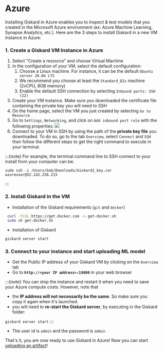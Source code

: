 # Azure

Installing Giskard in Azure enables you to inspect & test models that you created in the Microsoft Azure environment (ex: Azure Machine Learning, Synapse Analytics, etc.). Here are the 3 steps to install Giskard in a new VM instance in Azure:

### 1. Create a Giskard VM Instance in Azure

1. Select "Create a resource" and choose Virtual Machine
2. In the configuration of your VM, select the default configuration:
    1. Choose a Linux machine. For instance, it can be the default `Ubuntu server 20.04 LTS`
    2. We recommend you choose at least the `Standard_D2s` machine (2vCPU, 8GB memory)
    3. Enable the default SSH connection by selecting `Inbound ports: SSH (22)`
3. Create your VM instance. Make sure you downloaded the certificate file containing the private key you will need to SSH
4. On the home page, select the VM you just created by selecting `Go to Resource`
5. Go to `Settings`, `Networking`, and click on `Add inbound port rule` with the following properties:
   ![](<../../../assets/image_(3).png>)
6. Connect to your VM in SSH by using the path of the **private key file** you downloaded. To do so, go to the tab `Overview`, select `Connect` and `SSH` then follow the different steps to get the right command to execute in your terminal.&#x20;

:::{note}
For example, the terminal command line to SSH connect to your install from your computer can be:

```
sudo ssh -i /Users/bob/Downloads/Giskard2_key.cer azureuser@52.142.236.215
```

:::

### 2. Install Giskard in the VM

* Installation of the Giskard requirements (`git` and `docker`)

```bash
 curl -fsSL https://get.docker.com -o get-docker.sh
 sudo sh get-docker.sh
```

* Installation of Giskard

```bash
giskard server start
```

### 3. Connect to your instance and start uploading ML model

* Get the Public IP address of your Giskard VM by clicking on the `Overview` tab
* Go to **`http://<your IP address>:19000`** in your web browser

:::{note}
You can stop the instance and restart it when you need to save your Azure compute costs. However, note that&#x20;

* the **IP address will not necessarily be the same**. So make sure you copy it again when it's launched.
* you will need to **re-start the Giskard server**, by executing in the Giskard folder:

&#x20;`giskard server start`
:::

* The user id is `admin` and the password is `admin`

That's it, you are now ready to use Giskard in Azure! Now you can start [uploading an artifact](docs/guide/upload/index.md)!&#x20;
